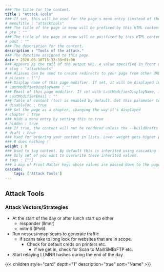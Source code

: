 ```yaml
---
### The title for the content.
title : "Attack Tools"
### If set, this will be used for the page's menu entry (instead of the `title` attribute)
# menuTitle : "attacktools"
### The title of the page in menu will be prefixed by this HTML content
# pre : ""
### The title of the page in menu will be postfixed by this HTML content
# post : ""
### The description for the content.
description : "Tools of the attack."
### The datetime assigned to this page.
date : 2020-03-10T16:33:39+01:00
### Appears as the tail of the output URL. A value specified in front matter will override the segment of the URL based on the filename.
# slug : "attacktools"
### Aliases can be used to create redirects to your page from other URLs.
# aliases : [""]
### Display name of this page modifier. If set, it will be displayed in the footer.
# LastModifierDisplayName : ""
### Email of this page modifier. If set with LastModifierDisplayName, it will be displayed in the footer
# LastModifierEmail : ""
### Table of content (toc) is enabled by default. Set this parameter to true to disable it.
# disableToc : true
### Set the page as a chapter, changing the way it's displayed
# chapter : true
### Hide a menu entry by setting this to true
# hidden : true
### If true, the content will not be rendered unless the --buildDrafts flag is passed to the hugo command.
# draft : true
### Used for ordering your content in lists. Lower weight gets higher precedence. So content with lower weight will come first.
### 0 does nothing !
weight : 0
### Used to tag content. By default this is inherited using cascading from _index.md files
### Only set of you want to overwrite these inherited values.
# tags : [""]
### a map of Front Matter keys whose values are passed down to the page’s descendants unless overwritten by self or a closer ancestor’s cascade. 
cascade:
    tags: ['Attack Tools']
---
```


## Attack Tools


### Attack Vectors/Strategies

- At the start of the day or after lunch start up either
  - responder (llmnr)
  - mitm6 (IPv6)
- Run nessus/nmap scans to generate traffic
  - if scans take to long look for websites that are in scope.
    - Check for default creds on printers etc.
      - if we get in, check for Scan to Mail/SMB/FTP etc.
- Start relaying LLMNR hashes during the end of the day

{{< children style="card" depth="1" description="true" sort="Name" >}}
